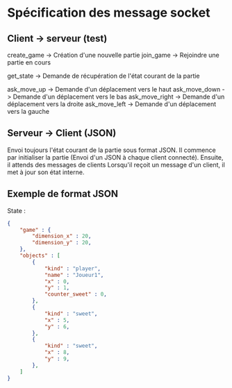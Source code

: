 # Spécification des message socket

## Client -> serveur (test)

create_game -> Création d'une nouvelle partie
join_game -> Rejoindre une partie en cours

get_state -> Demande de récupération de l'état courant de la partie

ask_move_up -> Demande d'un déplacement vers le haut
ask_move_down -> Demande d'un déplacement vers le bas
ask_move_right -> Demande d'un déplacement vers la droite
ask_move_left -> Demande d'un déplacement vers la gauche

## Serveur -> Client (JSON)

Envoi toujours l'état courant de la partie sous format JSON.
Il commence par initialiser la partie (Envoi d'un JSON à chaque client connecté).
Ensuite, il attends des messages de clients
Lorsqu'il reçoit un message d'un client, il met à jour son état interne.


## Exemple de format JSON
State : 
```json
{
    "game" : {
        "dimension_x" : 20,
        "dimension_y" : 20,
    },
    "objects" : [
        {
            "kind" : "player",
            "name" : "Joueur1",
            "x" : 0,
            "y" : 1,
            "counter_sweet" : 0,
        },
        {
            "kind" : "sweet",
            "x" : 5,
            "y" : 6,
        },
        {
            "kind" : "sweet",
            "x" : 8,
            "y" : 9,
        },
    ]
}
```
